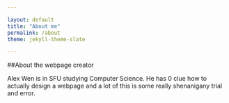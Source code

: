 ```yaml
---

layout: default
title: "About me"
permalink: /about
theme: jekyll-theme-slate

---
```


##About the webpage creator

Alex Wen is in SFU studying Computer Science. He has 0 clue how to actually design a webpage and a lot of this is some really shenanigany trial and error.
